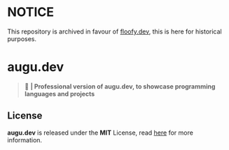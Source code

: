# NOTICE
This repository is archived in favour of [floofy.dev](https://github.com/auguwu/floofy.dev), this is here for historical purposes.

# augu.dev
> :electric_plug: **| Professional version of augu.dev, to showcase programming languages and projects**

## License
**augu.dev** is released under the **MIT** License, read [here](/LICENSE) for more information.